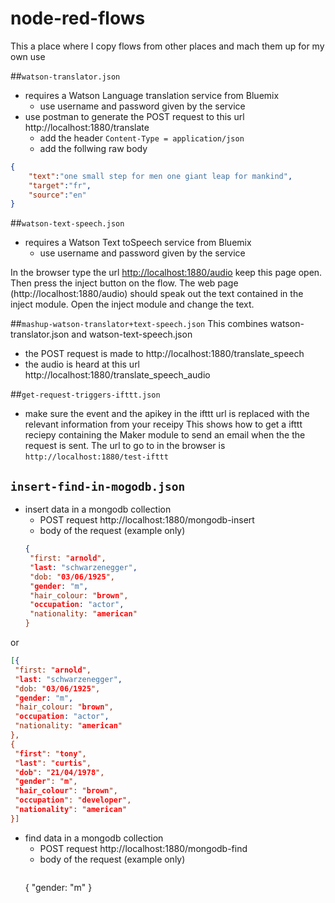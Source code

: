 # node-red-flows

This a place where I copy flows from other places and mach them up for my own use

##`watson-translator.json`
* requires a Watson Language translation service from Bluemix
  * use username and password given by the service
* use postman to generate the POST request to this url http://localhost:1880/translate
  * add the header `Content-Type = application/json`
  * add the follwing raw body
```json
{
    "text":"one small step for men one giant leap for mankind",
    "target":"fr",
    "source":"en"
}
```

##`watson-text-speech.json`
* requires a Watson Text toSpeech service from Bluemix
  * use username and password given by the service

In the browser type the url [http://localhost:1880/audio](http://localhost:1880/audio) keep this page open.
Then press the inject button on the flow. The web page (http://localhost:1880/audio) should speak out the text contained in the inject module. Open the inject module and change the text.


##`mashup-watson-translator+text-speech.json`
This combines watson-translator.json and watson-text-speech.json
* the POST request is made to http://localhost:1880/translate_speech
* the audio is heard at this url http://localhost:1880/translate_speech_audio
 
##`get-request-triggers-ifttt.json`
* make sure the event and the apikey in the ifttt url is replaced with the relevant information from your receipy
This shows how to get a ifttt reciepy containing the Maker module to send an email when the the request is sent.
The url to go to in the browser is `http://localhost:1880/test-ifttt`

## `insert-find-in-mogodb.json`
* insert data in a mongodb collection
  * POST request http://localhost:1880/mongodb-insert
  * body of the request (example only)
   ```json
   {
    "first: "arnold",
    "last: "schwarzenegger",
    "dob: "03/06/1925",
    "gender: "m",
    "hair_colour: "brown",
    "occupation: "actor",
    "nationality: "american"
   }
   ```
or 
   ```json
   [{
    "first: "arnold",
    "last: "schwarzenegger",
    "dob: "03/06/1925",
    "gender: "m",
    "hair_colour: "brown",
    "occupation: "actor",
    "nationality: "american"
   },
   {
    "first": "tony",
    "last": "curtis",
    "dob": "21/04/1978",
    "gender": "m",
    "hair_colour": "brown",
    "occupation": "developer",
    "nationality": "american"
}]
   ```
   
* find data in a mongodb collection
  * POST request http://localhost:1880/mongodb-find
  * body of the request (example only)
    ```json
   {
    "gender: "m"
   }
   ```
